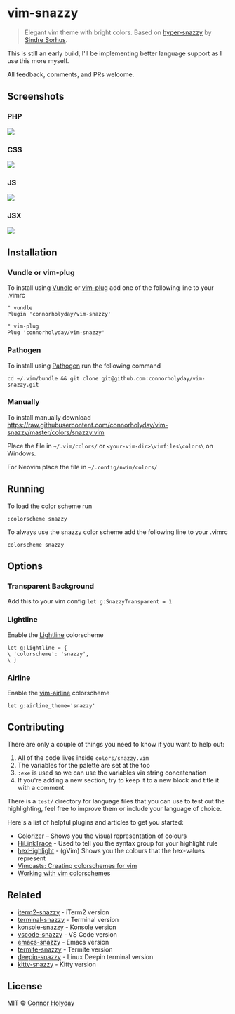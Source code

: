 # vim-snazzy

> Elegant vim theme with bright colors. Based on [hyper-snazzy](https://github.com/sindresorhus/hyper-snazzy/) by [Sindre Sorhus](https://sindresorhus.com).

This is still an early build, I'll be implementing better language support as I use this more myself.

All feedback, comments, and PRs welcome.

## Screenshots

### PHP
![](images/snazzy-php.jpg)

### CSS
![](images/snazzy-css.jpg)

### JS
![](images/snazzy-js.jpg)

### JSX
![](images/snazzy-jsx.jpg)

## Installation

### Vundle or vim-plug
To install using [Vundle](https://github.com/VundleVim/Vundle.vim) or [vim-plug](https://github.com/junegunn/vim-plug)
add one of the following line to your .vimrc

```vim
" vundle
Plugin 'connorholyday/vim-snazzy'

" vim-plug
Plug 'connorholyday/vim-snazzy'
```

### Pathogen
To install using [Pathogen](https://github.com/tpope/vim-pathogen) run the following command
```
cd ~/.vim/bundle && git clone git@github.com:connorholyday/vim-snazzy.git
```

### Manually
To install manually download https://raw.githubusercontent.com/connorholyday/vim-snazzy/master/colors/snazzy.vim

Place the file in `~/.vim/colors/` or `<your-vim-dir>\vimfiles\colors\` on Windows.

For Neovim place the file in `~/.config/nvim/colors/`

## Running

To load the color scheme run
```
:colorscheme snazzy
```

To always use the snazzy color scheme add the following line to your .vimrc
```
colorscheme snazzy
```

## Options

### Transparent Background

Add this to your vim config
`let g:SnazzyTransparent = 1`

### Lightline
Enable the [Lightline](https://github.com/itchyny/lightline.vim) colorscheme
```
let g:lightline = {
\ 'colorscheme': 'snazzy',
\ }
```

### Airline
Enable the [vim-airline](https://github.com/vim-airline/vim-airline) colorscheme
```
let g:airline_theme='snazzy'
```

## Contributing
There are only a couple of things you need to know if you want to help out:
1. All of the code lives inside `colors/snazzy.vim`
2. The variables for the palette are set at the top
3. `:exe` is used so we can use the variables via string concatenation
4. If you're adding a new section, try to keep it to a new block and title it with a comment

There is a `test/` directory for language files that you can use to test out the highlighting, feel free to improve them or include your language of choice.

Here's a list of helpful plugins and articles to get you started:
- [Colorizer](https://github.com/chrisbra/Colorizer) – Shows you the visual representation of colours
- [HiLinkTrace](http://vim.wikia.com/wiki/Identify_the_syntax_highlighting_group_used_at_the_cursor) - Used to tell you the syntax group for your highlight rule
- [hexHighlight](https://www.vim.org/scripts/script.php?script_id=2937) - (gVim) Shows you the colours that the hex-values represent
- [Vimcasts: Creating colorschemes for vim](http://vimcasts.org/episodes/creating-colorschemes-for-vim/)
- [Working with vim colorschemes](https://jordanelver.co.uk/blog/2015/05/27/working-with-vim-colorschemes/)


## Related

- [iterm2-snazzy](https://github.com/sindresorhus/iterm2-snazzy) - iTerm2 version
- [terminal-snazzy](https://github.com/sindresorhus/terminal-snazzy) - Terminal version
- [konsole-snazzy](https://github.com/miedzinski/konsole-snazzy) - Konsole version
- [vscode-snazzy](https://github.com/Tyriar/vscode-snazzy) - VS Code version
- [emacs-snazzy](https://github.com/weijiangan/emacs-snazzy) - Emacs version
- [termite-snazzy](https://github.com/kbobrowski/termite-snazzy) - Termite version
- [deepin-snazzy](https://github.com/xxczaki/deepin-snazzy) - Linux Deepin terminal version
- [kitty-snazzy](https://github.com/connorholyday/kitty-snazzy) - Kitty version


## License

MIT © [Connor Holyday](https://holyday.me)
